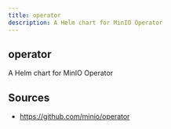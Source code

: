 ```yaml
---
title: operator
description: A Helm chart for MinIO Operator
---
```


## operator

A Helm chart for MinIO Operator

## Sources

* https://github.com/minio/operator

